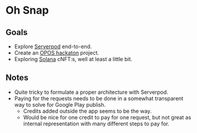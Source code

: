 # Oh Snap

## Goals
- Explore [Serverpod](https://serverpod.dev/) end-to-end.
- Create an [OPOS hackaton](https://www.oposhackathon.com/) project.
- Exploring [Solana](https://solana.com/) cNFT:s, well at least a little bit. 

## Notes
- Quite tricky to formulate a proper architecture with Serverpod.
- Paying for the requests needs to be done in a somewhat transparent way to solve for Google Play publish. 
  - Credits added outside the app seems to be the way.
  - Would be nice for one credit to pay for one request, but not great as internal representation with many different steps to pay for.



